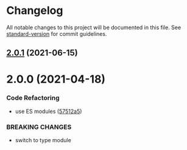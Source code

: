 # Changelog

All notable changes to this project will be documented in this file. See [standard-version](https://github.com/conventional-changelog/standard-version) for commit guidelines.

## [2.0.1](https://github.com/dmnsgn/primitive-ellipsoid/compare/v2.0.0...v2.0.1) (2021-06-15)



# 2.0.0 (2021-04-18)


### Code Refactoring

* use ES modules ([57512a5](https://github.com/dmnsgn/primitive-ellipsoid/commit/57512a5c4df1871b57d6a60bb4eb9c47cd90e7d8))


### BREAKING CHANGES

* switch to type module
